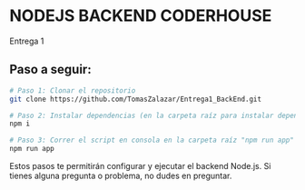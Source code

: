 # NODEJS BACKEND CODERHOUSE
Entrega 1 

## Paso a seguir:

```bash
# Paso 1: Clonar el repositorio
git clone https://github.com/TomasZalazar/Entrega1_BackEnd.git

# Paso 2: Instalar dependencias (en la carpeta raíz para instalar dependencias)
npm i

# Paso 3: Correr el script en consola en la carpeta raíz "npm run app" para conectar con el servidor de Express
npm run app
```

Estos pasos te permitirán configurar y ejecutar el backend Node.js. Si tienes alguna pregunta o problema, no dudes en preguntar.
